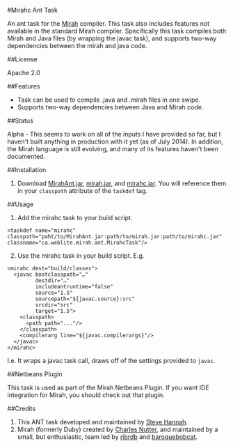 #Mirahc Ant Task

An ant task for the [Mirah](http://www.mirah.org/) compiler.  This task also includes features not available in the standard Mirah compiler.  Specifically this task compiles both Mirah and Java files (by wrapping the javac task), and supports two-way dependencies between the mirah and java code.

##License

Apache 2.0

##Features

* Task can be used to compile .java and .mirah files in one swipe.
* Supports two-way dependencies between Java and Mirah code.

##Status

Alpha - This seems to work on all of the inputs I have provided so far, but I haven't built anything in production with it yet (as of July 2014).  In addition, the Mirah language is still evolving, and many of its features haven't been documented.


##Installation

1. Download [MirahAnt.jar](https://github.com/shannah/mirah-ant/raw/master/dist/MirahAnt.jar), [mirah.jar](https://github.com/shannah/mirah-ant/raw/master/lib/mirah.jar), and [mirahc.jar](https://github.com/shannah/mirah-ant/raw/master/lib/mirahc.jar).  You will reference them in your `classpath` attribute of the `taskdef` tag.

##Usage

1. Add the mirahc task to your build script.

~~~
<taskdef name="mirahc" classpath="paht/to/MirahAnt.jar:path/to/mirah.jar:path/to/mirahc.jar" classname="ca.weblite.mirah.ant.MirahcTask"/>
~~~

2. Use the mirahc task in your build script.  E.g.

~~~
<mirahc dest="build/classes">
  <javac bootclasspath="…" 
         destdir="…"  
         includeantruntime="false" 
         source="1.5" 
         sourcepath="${javac.source}:src" 
         srcdir="src" 
         target="1.5">
    <classpath>
      <path path="..."/>
    </classpath>
    <compilerarg line="${javac.compilerargs}"/>
  </javac>
</mirahc>
~~~

I.e. It wraps a javac task call, draws off of the settings provided to `javac`.

##Netbeans Plugin

This task is used as part of the Mirah Netbeans Plugin.  If you want IDE integration for Mirah, you should check out that plugin.

##Credits

1. This ANT task developed and maintained by [Steve Hannah](http://sjhannah.com).
2. Mirah (formerly Duby) created by [Charles Nutter](https://github.com/headius), and maintained by a small, but enthusiastic, team led by [ribrdb](https://github.com/ribrdb) and [baroquebobcat](https://github.com/baroquebobcat).

